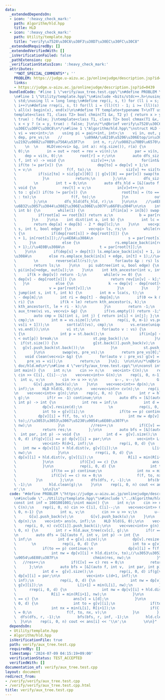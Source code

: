 ```yaml
---
data:
  _extendedDependsOn:
  - icon: ':heavy_check_mark:'
    path: Algorithm/hld.hpp
    title: HLD
  - icon: ':heavy_check_mark:'
    path: Utility/template.hpp
    title: "verify\u7528\u30C6\u30F3\u30D7\u30EC\u30FC\u30C8"
  _extendedRequiredBy: []
  _extendedVerifiedWith: []
  _isVerificationFailed: false
  _pathExtension: cpp
  _verificationStatusIcon: ':heavy_check_mark:'
  attributes:
    '*NOT_SPECIAL_COMMENTS*': ''
    PROBLEM: https://judge.u-aizu.ac.jp/onlinejudge/description.jsp?id=0439
    links:
    - https://judge.u-aizu.ac.jp/onlinejudge/description.jsp?id=0439
  bundledCode: "#line 1 \"verify/aux_tree.test.cpp\"\n#define PROBLEM \"https://judge.u-aizu.ac.jp/onlinejudge/description.jsp?id=0439\"\
    \n#line 1 \"Utility/template.hpp\"\n#include <bits/stdc++.h>\nusing namespace\
    \ std;\nusing ll = long long;\n#define rep(i, s, t) for (ll i = s; i < (ll)(t);\
    \ i++)\n#define rrep(i, s, t) for(ll i = (ll)(t) - 1; i >= (ll)(s); i--)\n#define\
    \ all(x) begin(x), end(x)\n\n#define TT template<typename T>\nTT using vec = vector<T>;\n\
    template<class T1, class T2> bool chmin(T1 &x, T2 y) { return x > y ? (x = y,\
    \ true) : false; }\ntemplate<class T1, class T2> bool chmax(T1 &x, T2 y) { return\
    \ x < y ? (x = y, true) : false; }\n\n/*\n@brief verify\u7528\u30C6\u30F3\u30D7\
    \u30EC\u30FC\u30C8\n*/\n#line 1 \"Algorithm/hld.hpp\"\nstruct HLD {\n    using\
    \ vi = vec<int>;\n    using pi = pair<int, int>;\n    vi in, out, par, root, rev,\
    \ dep, pre_vs;\n    //          \u89AA/\u6210\u5206\u306Etop/in\u306E\u4E2D\u8EAB\
    \u2192\u9802\u70B9\u756A\u53F7\n    int n, r;//\u9802\u70B9\u6570\u3001\u6839\n\
    \    \n  \n    HLD(vec<vi> &g, int a): n(g.size()), r(a) {\n        vi siz(n,\
    \ 0);\n        in = out = root = rev = vi(n);\n        par = vi(n, -1);\n    \
    \    dep = vi(n, 0);\n        root[r] = r;\n\n        auto dfs_siz = [&](auto\
    \ f, int v) -> void {\n            siz[v]++;\n            for(int& to : g[v])\
    \ if(to != par[v]) {\n                dep[to] = dep[v] + 1;\n                par[to]\
    \ = v;\n                f(f, to);\n                siz[v] += siz[to];\n      \
    \          if(siz[to] > siz[g[v][0]] || g[v][0] == par[v]) swap(to, g[v][0]);\n\
    \            }\n            return;\n        };\n\n        dfs_siz(dfs_siz, r);\n\
    \        \n        int t = 0;\n\n        auto dfs_hld = [&](auto f, int v) ->\
    \ void {\n            rev[t] = v;\n            in[v]=t++;\n            for(int\
    \ to : g[v]) if(to != par[v]) {\n                root[to] = (to == g[v][0] ? root[v]\
    \ : to);\n                f(f, to);\n            }\n            out[v] = t;\n\
    \        };\n\n        dfs_hld(dfs_hld, r);\n    }\n\n\n    //\u4EE5\u4E0B\u3001\
    \u6B32\u3057\u3044\u3082\u306E\u306E\u307F\u66F8\u304F\n\n\n    int lca(int a,\
    \ int b) {\n        while(1) {\n            if(in[a] > in[b]) swap(a, b);\n  \
    \          if(root[a] == root[b]) return a;\n            b = par[root[b]];\n \
    \       }\n    }\n\n    int dist(int a, int b) {\n        int lc = lca(a, b);\n\
    \        return dep[a] + dep[b] - 2 * dep[lc];\n    }\n\n    vec<pi> path(int\
    \ s, int t, bool edge) {\n        vec<pi> ls, rs;\n        while(root[s] != root[t])\
    \ {\n            if(dep[root[s]] > dep[root[t]]) {\n                ls.emplace_back(in[s]\
    \ + 1, in[root[s]]);//\u4E0A\u308A\n                s = par[root[s]];\n      \
    \      }\n            else {\n                rs.emplace_back(in[root[t]], in[t]\
    \ + 1);//\u4E0B\u308A\n                t = par[root[t]];\n            }\n    \
    \    }\n\n        if(dep[s] > dep[t]) ls.emplace_back(in[s] + 1, in[t] + edge);//\u4E0A\
    \u308A\n        else rs.emplace_back(in[s] + edge, in[t] + 1);//\u4E0B\u308A\n\
    \        \n        reverse(all(rs));\n        for(auto &p : rs) ls.push_back(p);\n\
    \        return ls;\n    }\n\n    pi subtree(int u, bool edge) {\n        return\
    \ pi(in[u]+edge, out[u]);\n    }\n\n    int kth_ancestor(int v, int k) {\n   \
    \     if(k > dep[v]) return -1;\n        while(v >= 0) {\n            if(k <=\
    \ dep[v] - dep[root[v]]) {\n                return rev[in[v] - k];\n         \
    \   }\n            else {\n                k -= dep[v] - dep[root[v]] + 1;\n \
    \               v = par[root[v]];\n            }\n        }\n    }\n\n    int\
    \ jump(int s, int t, int k) {\n        int m = lca(s, t);\n        int le = dep[s]\
    \ - dep[m];\n        int ri = dep[t] - dep[m];\n        if(0 <= k && k <= le +\
    \ ri) {\n            if(k < le) return kth_ancestor(s, k);\n            else return\
    \ kth_ancestor(t, le + ri - k);\n        }\n        return -1;\n    }\n\n    int\
    \ aux_tree(vi vs, vec<vi> &g) {\n        if(vs.empty()) return -1;\n        \n\
    \        auto cmp = [&](int i, int j) { return in[i] < in[j]; };\n        sort(all(vs),\
    \ cmp);\n        int m = vs.size();\n\n        rep(i, 0, m-1) vs.push_back(lca(vs[i],\
    \ vs[i + 1]));\n        sort(all(vs), cmp);\n        vs.erase(unique(all(vs)),\
    \ vs.end());\n\n        vi st;\n        for(auto v : vs) {\n            while(st.size())\
    \ {\n                int p = st.back();\n                if(in[p] < in[v] && in[v]\
    \ < out[p]) break;\n                st.pop_back();\n            }\n          \
    \  if(st.size()) {\n                g[st.back()].push_back(v);\n             \
    \   g[v].push_back(st.back());\n            }\n            st.push_back(v);\n\
    \        }\n\n        swap(vs, pre_vs);\n        return pre_vs[0];\n    }\n\n\
    \    void clean(vec<vi> &g) {\n        for(auto v : pre_vs) g[v] = vi();\n   \
    \     pre_vs = vi();\n        return;\n    }\n};  \n\n\n\n/*\n@brief HLD\n@docs\
    \ doc/hld.md\n*/\n#line 4 \"verify/aux_tree.test.cpp\"\n\nconst int inf = 1001001001;\n\
    int main() {\n    int n;\n    cin >> n;\n    vec<int> C(n);\n    rep(i, 0, n)\
    \ cin >> C[i], C[i]--;\n    vec<vec<int>> G(n);\n    rep(i, 0, n-1) {\n      \
    \  int u, v;\n        cin >> u >> v;\n        u--, v--;\n        G[u].push_back(v);\n\
    \        G[v].push_back(u);\n    }\n\n    vec<vec<int>> dp(n);\n    vec<int> ans(n,\
    \ inf);\n    HLD hld(G, 0);\n\n    vec<vec<int>> cv(n);\n    rep(i, 0, n) cv[C[i]].push_back(i);\n\
    \n    vec<vec<int>> g(n);\n\n    rep(c, 0, n) {\n        int r = hld.aux_tree(cv[c],\
    \ g);\n        if(r == -1) continue;\n\n        auto dfs = [&](auto f, int v,\
    \ int p) -> int {\n            int res = inf;\n            int d = g[v].size();\n\
    \            dp[v].resize(d);\n            \n            rep(i, 0, d) {\n    \
    \            int to = g[v][i];\n                if(to == p) continue;\n      \
    \          dp[v][i] = f(f, to, v);\n                int nw = dp[v][i] + hld.dist(v,\
    \ to);//\u3053\u3053\u3067\u5230\u9054\u6E08\u307F\n                chmin(res,\
    \ nw);\n            }\n            //res++;\n            if(C[v] == c) res = 0;\n\
    \            return res;\n        };\n\n        auto bfs = [&](auto f, int v,\
    \  int par, int p) -> void {\n            int d =  g[v].size();\n            rep(i,\
    \ 0, d) if(g[v][i] == p) dp[v][i] = par;\n\n            vec<int> L(d+1, inf);\n\
    \            vec<int> R(d+1, inf);\n            rep(i, 0, d) {\n             \
    \   int nw = dp[v][i] + hld.dist(v, g[v][i]);\n                L[i+1] = min(L[i],\
    \ nw);\n            }\n\n            rrep(i, 0, d) {\n                int nw =\
    \ dp[v][i] + hld.dist(v, g[v][i]);\n                R[i] = min(R[i+1], nw);\n\
    \            }\n\n            if(C[v] == c) {\n                ans[v] = L[d];\n\
    \            }\n\n            rep(i, 0, d) {\n                int to = g[v][i];\n\
    \                if(to == p) continue;\n                int nx = min(L[i], R[i+1]);\n\
    \                if(C[v] == c) nx = 0;\n                f(f, to, nx, v);\n   \
    \         }\n        };\n\n        dfs(dfs, r, -1);\n        bfs(bfs, r, inf,\
    \ -1);\n        hld.clean(g);\n    }\n\n    rep(i, 0, n) cout << ans[i] << '\\\
    n';\n        \n\n}\n"
  code: "#define PROBLEM \"https://judge.u-aizu.ac.jp/onlinejudge/description.jsp?id=0439\"\
    \n#include \"../Utility/template.hpp\"\n#include \"../Algorithm/hld.hpp\"\n\n\
    const int inf = 1001001001;\nint main() {\n    int n;\n    cin >> n;\n    vec<int>\
    \ C(n);\n    rep(i, 0, n) cin >> C[i], C[i]--;\n    vec<vec<int>> G(n);\n    rep(i,\
    \ 0, n-1) {\n        int u, v;\n        cin >> u >> v;\n        u--, v--;\n  \
    \      G[u].push_back(v);\n        G[v].push_back(u);\n    }\n\n    vec<vec<int>>\
    \ dp(n);\n    vec<int> ans(n, inf);\n    HLD hld(G, 0);\n\n    vec<vec<int>> cv(n);\n\
    \    rep(i, 0, n) cv[C[i]].push_back(i);\n\n    vec<vec<int>> g(n);\n\n    rep(c,\
    \ 0, n) {\n        int r = hld.aux_tree(cv[c], g);\n        if(r == -1) continue;\n\
    \n        auto dfs = [&](auto f, int v, int p) -> int {\n            int res =\
    \ inf;\n            int d = g[v].size();\n            dp[v].resize(d);\n     \
    \       \n            rep(i, 0, d) {\n                int to = g[v][i];\n    \
    \            if(to == p) continue;\n                dp[v][i] = f(f, to, v);\n\
    \                int nw = dp[v][i] + hld.dist(v, to);//\u3053\u3053\u3067\u5230\
    \u9054\u6E08\u307F\n                chmin(res, nw);\n            }\n         \
    \   //res++;\n            if(C[v] == c) res = 0;\n            return res;\n  \
    \      };\n\n        auto bfs = [&](auto f, int v,  int par, int p) -> void {\n\
    \            int d =  g[v].size();\n            rep(i, 0, d) if(g[v][i] == p)\
    \ dp[v][i] = par;\n\n            vec<int> L(d+1, inf);\n            vec<int> R(d+1,\
    \ inf);\n            rep(i, 0, d) {\n                int nw = dp[v][i] + hld.dist(v,\
    \ g[v][i]);\n                L[i+1] = min(L[i], nw);\n            }\n\n      \
    \      rrep(i, 0, d) {\n                int nw = dp[v][i] + hld.dist(v, g[v][i]);\n\
    \                R[i] = min(R[i+1], nw);\n            }\n\n            if(C[v]\
    \ == c) {\n                ans[v] = L[d];\n            }\n\n            rep(i,\
    \ 0, d) {\n                int to = g[v][i];\n                if(to == p) continue;\n\
    \                int nx = min(L[i], R[i+1]);\n                if(C[v] == c) nx\
    \ = 0;\n                f(f, to, nx, v);\n            }\n        };\n\n      \
    \  dfs(dfs, r, -1);\n        bfs(bfs, r, inf, -1);\n        hld.clean(g);\n  \
    \  }\n\n    rep(i, 0, n) cout << ans[i] << '\\n';\n        \n\n}"
  dependsOn:
  - Utility/template.hpp
  - Algorithm/hld.hpp
  isVerificationFile: true
  path: verify/aux_tree.test.cpp
  requiredBy: []
  timestamp: '2024-07-09 04:15:19+09:00'
  verificationStatus: TEST_ACCEPTED
  verifiedWith: []
documentation_of: verify/aux_tree.test.cpp
layout: document
redirect_from:
- /verify/verify/aux_tree.test.cpp
- /verify/verify/aux_tree.test.cpp.html
title: verify/aux_tree.test.cpp
---
```

